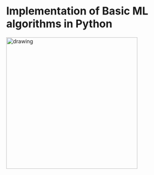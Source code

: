 # Implementation of Basic ML algorithms in Python 
<img src="https://i.ytimg.com/vi/VxDaB7muReQ/maxresdefault.jpg" alt="drawing" width="350"/>
